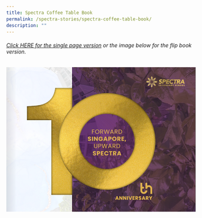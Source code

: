 ```yaml
---
title: Spectra Coffee Table Book
permalink: /spectra-stories/spectra-coffee-table-book/
description: ""
---
```

###### [Click HERE for the single page version](https://drive.google.com/file/d/1vugaKuFTPKOVlHGhb42BwmM-ioI-3WQx/view?usp=sharing)  or the image below for the flip book version.

<a target="new" href="https://issuu.com/avantgardemediaarts/docs/_final_spectra_sec_coffee_table_book_2023_-_17_oc"><img style="width:600px" src="/images/spectra%20coffee%20table%20book%202023.png"></a>